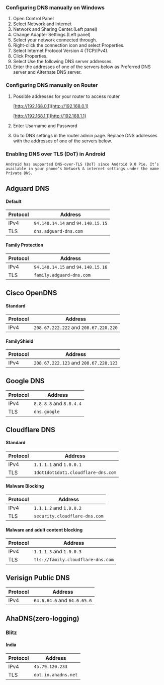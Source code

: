 ### Configuring DNS manually on Windows
   1. Open Control Panel
   2. Select Network and Internet   
   3. Network and Sharing Center.(Left panel)
   4. Change Adapter Settings.(Left panel)
   5. Select your network connected through.
   6. Right-click the connection icon and select Properties.
   7. Select Internet Protocol Version 4 (TCP/IPv4).
   8. Click Properties.
   9. Select Use the following DNS server addresses.
   10. Enter the addresses of one of the servers below as Preferred DNS server and Alternate DNS server.
   
### Configuring DNS manually on Router
1. Possible addresses for your router to access router

   [http://192.168.0.1](http://192.168.0.1)

   [http://192.168.1.1](http://192.168.1.1)

2. Enter Usarname and Password

3. Go to DNS settings in the router admin page. Replace DNS addresses with the addresses of one of the servers below.

### Enabling DNS over TLS (DoT) in Android
    Android has supported DNS-over-TLS (DoT) since Android 9.0 Pie. It’s available in your phone’s Network & internet settings under the name Private DNS.


## Adguard DNS
#### Default
| Protocol  | Address |
| ------------- | ------------- |
| IPv4  | `94.140.14.14` and `94.140.15.15`  |
| TLS  | `dns.adguard-dns.com`  |

#### Family Protection
| Protocol  | Address |
| ------------- | ------------- |
| IPv4  | `94.140.14.15` and `94.140.15.16`|
| TLS  | `family.adguard-dns.com`|


## Cisco OpenDNS
#### Standard
| Protocol  | Address |
| ------------- | ------------- |
| IPv4  | `208.67.222.222` and `208.67.220.220`  |

#### FamilyShield
| Protocol  | Address |
| ------------- | ------------- |
| IPv4 | `208.67.222.123` and `208.67.220.123` |


## Google DNS
| Protocol  | Address |
| ------------- | ------------- |
| IPv4  | `8.8.8.8` and `8.8.4.4` |
| TLS | `dns.google` |

## Cloudflare DNS
#### Standard
| Protocol  | Address |
| ------------- | ------------- |
| IPv4  | `1.1.1.1` and `1.0.0.1` |
| TLS | `1dot1dot1dot1.cloudflare-dns.com` |

#### Malware Blocking
| Protocol  | Address |
| ------------- | ------------- |
| IPv4 | `1.1.1.2` and `1.0.0.2` |
| TLS | `security.cloudflare-dns.com` |

#### Malware and adult content blocking
| Protocol  | Address |
| ------------- | ------------- |
| IPv4 | `1.1.1.3` and `1.0.0.3` |
| TLS | `tls://family.cloudflare-dns.com` |

## Verisign Public DNS
| Protocol  | Address |
| ------------- | ------------- |
| IPv4 | `64.6.64.6` and `64.6.65.6` |


## AhaDNS(zero-logging)
### Blitz
#### India
| Protocol  | Address |
| ------------- | ------------- |
| IPv4 | `45.79.120.233` |
| TLS | `dot.in.ahadns.net` |
